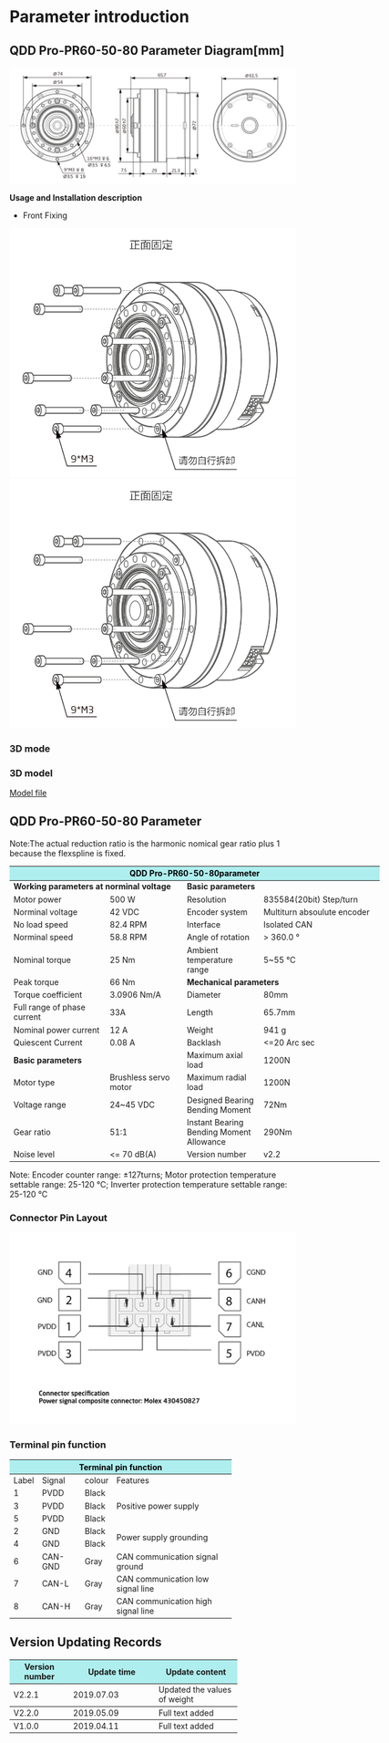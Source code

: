 # Parameter introduction
## QDD Pro-PR60-50-80 Parameter Diagram[mm]
![QDD Pro-PR60-50-80]( ../../img/QDD_Pro_PR60_x_80_v2_2三视图.png )

**Usage and Installation description**

*   Front Fixing 

![Qddpro_PR60_x_80_v2_2zhengmian.png](../../img/QDD_Pro_PR60_x_80_v2_2正面固定.png "fig:Qddpro_PR60_x_80_v2_2zhengmian.png")![Qddpro_PR60_x_80_v2_2zhengmian.png](../../img/QDD_Pro_PR60_x_80_v2_2正面固定.png "fig:Qddpro_PR60_x_80_v2_2zhengmian.png") 
### 3D mode 
### 3D model
[Model file]( ../../3DModel/QDD_Pro_PR60-x-80_v2_2.step.zip )

## QDD Pro-PR60-50-80 Parameter

Note:The actual reduction ratio is the harmonic nomical gear ratio plus 1 because the flexspline is fixed.

<table style="width:650px"><thead><tr><th colspan="4" style="background: PaleTurquoise; color: black;">QDD Pro-PR60-50-80parameter</th></tr></thead><tbody><tr><td colspan="2"><b>Working parameters at norminal voltage</b></td><td colspan="2"><b>Basic parameters</b></td></tr><tr><td style="width:175px">Motor power</td><td style="width:135px">500 W</td><td style="width:130px">Resolution</td><td style="width:220px">835584(20bit) Step/turn</td></tr><tr><td>Norminal voltage</td><td>42 VDC</td><td style="width:130px">Encoder system</td><td style="width:220px">Multiturn absoulute encoder</td></tr><tr><td>No load speed</td><td>82.4 RPM</td><td>Interface</td><td>Isolated CAN</td></tr><tr><td>Norminal speed</td><td>58.8 RPM</td><td>Angle of rotation</td><td>> 360.0 °</td></tr><tr><td>Nominal torque</td><td>25 Nm</td><td>Ambient temperature range</td><td>5~55 °C</td></tr><td>Peak torque</td><td>66 Nm</td><td colspan="2"><b>Mechanical parameters</b></td></tr><tr><td>Torque coefficient</td><td>3.0906 Nm/A</td><td> <style="width:175px">Diameter</td>
 <td><style="width:175px">80mm</td></tr><tr><td>Full range of phase current</td><td>33A</td><td>Length</td><td>65.7mm</td></tr><tr><td>Nominal power current</td><td>12 A</td><td>Weight</td><td>941 g</td></tr><tr><td>Quiescent Current</td><td>0.08 A</td><td>Backlash</td><td><=20 Arc sec</td></tr> <tr><td colspan="2"><b>Basic parameters</b></td><td>Maximum axial load</td><td>1200N</td></tr><tr><td>Motor type</td><td>Brushless servo motor</td><td>Maximum radial load</td><td>1200N</td></tr><tr><td>Voltage range</td><td>24~45 VDC</td><td>Designed Bearing Bending Moment</td><td>72Nm</td></tr><tr><td>Gear ratio</td><td>51:1</td><td>Instant Bearing Bending Moment Allowance</td><td>290Nm</td></tr> <tr><td>Noise level</td><td><= 70 dB(A)</td><td>Version number</td><td>v2.2</td></tr></tbody></table>


 Note: Encoder counter range: ±127turns; Motor protection temperature settable range: 25-120 °C; Inverter protection temperature settable range: 25-120 °C
### Connector Pin Layout

<img src="../../img/配线2-2.png" style="width:600px">

### Terminal pin function

<table class="tableizer-table" style="width:390px">
 <thead><tr class="tableizer-firstrow"><th colspan="4" style="background: PaleTurquoise; color: black;">Terminal pin function</th></tr></thead><tbody><tr><td>Label</td><td>Signal</td><td>colour</td><td>Features </td></tr><tr><td>1</td><td>PVDD</td><td>Black</td><td rowspan="3">Positive power supply </td></tr><tr><td>3</td><td>PVDD</td><td>Black</td></tr><tr><td>5</td><td>PVDD</td><td>Black</td></tr><tr><td>2</td><td>GND</td><td>Black</td> <td rowspan="2">Power supply grounding</td></tr><tr><td>4</td><td>GND</td><td>Black</td></tr><tr><td>6</td><td>CAN-GND</td><td>Gray</td><td>CAN communication signal ground</td></tr><tr><td>7</td><td>CAN-L</td><td>Gray</td><td>CAN communication low signal line</td></tr><tr><td>8</td><td>CAN-H</td><td>Gray</td><td>CAN communication high signal line</td></tr></tbody></table>
 </tbody></table>

## Version Updating Records

<table style="width:400px"><thead><tr style="background:PaleTurquoise"><th style="width:100px">Version number</th><th style="width:150px">Update time</th><th style="width:150px">Update content</th></tr></thead><tbody><tr><td>V2.2.1</td><td>2019.07.03</td><td>Updated the values of weight</th></tr></thead><tbody><tr><td>V2.2.0</td><td>2019.05.09</td><td>Full text added</th></tr></thead><tbody><tr><td>V1.0.0</td><td>2019.04.11</td><td>Full text added</td></tbody></table>

